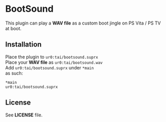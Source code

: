 # BootSound
This plugin can play a **WAV file** as a custom boot jingle on PS Vita / PS TV at boot.<br>

## Installation
Place the plugin to `ur0:tai/bootsound.suprx`<br>
Place your **WAV file** as `ur0:tai/bootsound.wav`<br>
Add `ur0:tai/bootsound.suprx` under `*main`<br> as such:
```
*main
ur0:tai/bootsound.suprx
```

## License
See **LICENSE** file.